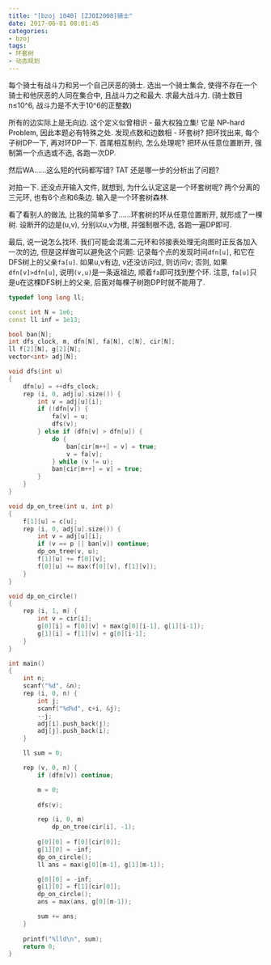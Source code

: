 ```yaml
---
title: "[bzoj 1040] [ZJOI2008]骑士"
date: 2017-06-01 08:01:45
categories:
- bzoj
tags:
- 环套树
- 动态规划
---
```

每个骑士有战斗力和另一个自己厌恶的骑士. 选出一个骑士集合, 使得不存在一个骑士和他厌恶的人同在集合中, 且战斗力之和最大. 求最大战斗力. (骑士数目n&le;10^6, 战斗力是不大于10^6的正整数)
<!--more-->
所有的边实际上是无向边. 这个定义似曾相识 - 最大权独立集! 它是 NP-hard Problem, 因此本题必有特殊之处. 发现点数和边数相 - 环套树? 把环找出来, 每个子树DP一下, 再对环DP一下. 首尾相互制约, 怎么处理呢? 把环从任意位置断开, 强制第一个点选或不选, 各跑一次DP.

然后WA......这么短的代码都写错? TAT 还是哪一步的分析出了问题?

对拍一下. 还没点开输入文件, 就想到, 为什么认定这是一个环套树呢? 两个分离的三元环, 也有6个点和6条边. 输入是一个环套树森林.

看了看别人的做法, 比我的简单多了......环套树的环从任意位置断开, 就形成了一棵树. 设断开的边是(u,v), 分别以u,v为根, 并强制根不选, 各跑一遍DP即可.

最后, 说一说怎么找环. 我们可能会混淆二元环和邻接表处理无向图时正反各加入一次的边, 但是这样做可以避免这个问题: 记录每个点的发现时间`dfn[u]`, 和它在DFS树上的父亲`fa[u]`. 如果u,v有边, v还没访问过, 则访问v; 否则, 如果`dfn[v]>dfn[u]`, 说明`(v,u)`是一条返祖边, 顺着`fa`即可找到整个环. 注意, `fa[u]`只是u在这棵DFS树上的父亲, 后面对每棵子树跑DP时就不能用了.

```cpp
typedef long long ll;

const int N = 1e6;
const ll inf = 1e13;

bool ban[N];
int dfs_clock, m, dfn[N], fa[N], c[N], cir[N];
ll f[2][N], g[2][N];
vector<int> adj[N];

void dfs(int u)
{
	dfn[u] = ++dfs_clock;
	rep (i, 0, adj[u].size()) {
		int v = adj[u][i];
		if (!dfn[v]) {
			fa[v] = u;
			dfs(v);
		} else if (dfn[v] > dfn[u]) {
			do {
				ban[cir[m++] = v] = true;
				v = fa[v];
			} while (v != u);
			ban[cir[m++] = v] = true;
		}
	}
}

void dp_on_tree(int u, int p)
{
	f[1][u] = c[u];
	rep (i, 0, adj[u].size()) {
		int v = adj[u][i];
		if (v == p || ban[v]) continue;
		dp_on_tree(v, u);
		f[1][u] += f[0][v];
		f[0][u] += max(f[0][v], f[1][v]);
	}
}

void dp_on_circle()
{
	rep (i, 1, m) {
		int v = cir[i];
		g[0][i] = f[0][v] + max(g[0][i-1], g[1][i-1]);
		g[1][i] = f[1][v] + g[0][i-1];
	}
}

int main()
{
	int n;
	scanf("%d", &n);
	rep (i, 0, n) {
		int j;
		scanf("%d%d", c+i, &j);
		--j;
		adj[i].push_back(j);
		adj[j].push_back(i);
	}

	ll sum = 0;

	rep (v, 0, n) {
		if (dfn[v]) continue;

		m = 0;
		
		dfs(v);

		rep (i, 0, m)
			dp_on_tree(cir[i], -1);
	
		g[0][0] = f[0][cir[0]];
		g[1][0] = -inf;
		dp_on_circle();
		ll ans = max(g[0][m-1], g[1][m-1]);

		g[0][0] = -inf;
		g[1][0] = f[1][cir[0]];
		dp_on_circle();
		ans = max(ans, g[0][m-1]);

		sum += ans;
	}
	
	printf("%lld\n", sum);
	return 0;
}
```